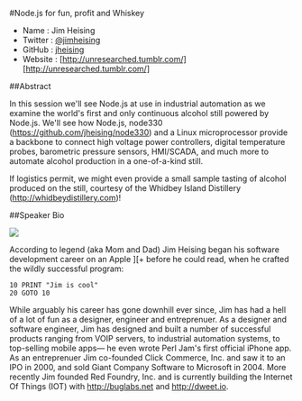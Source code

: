 #Node.js for fun, profit and Whiskey

* Name      : Jim Heising
* Twitter   : [@jimheising][]
* GitHub    : [jheising][]
* Website   : [http://unresearched.tumblr.com/][http://unresearched.tumblr.com/]

##Abstract

In this session we'll see Node.js at use in industrial automation as we examine the world's first and only continuous alcohol still powered by Node.js. We'll see how Node.js, node330 (https://github.com/jheising/node330) and a Linux microprocessor provide a backbone to connect high voltage power controllers, digital temperature probes, barometric pressure sensors, HMI/SCADA, and much more to automate alcohol production in a one-of-a-kind still.

If logistics permit, we might even provide a small sample tasting of alcohol produced on the still, courtesy of the Whidbey Island Distillery (http://whidbeydistillery.com)!

##Speaker Bio

![](https://raw.github.com/cascadiajs/2014.cascadiajs.com/master/images/jimheising.png)

According to legend (aka Mom and Dad) Jim Heising began his software development career on an Apple ][+ before he could read, when he crafted the wildly successful program:

```
10 PRINT "Jim is cool"
20 GOTO 10
```

While arguably his career has gone downhill ever since, Jim has had a hell of a lot of fun as a designer, engineer and entreprenuer. As a designer and software engineer, Jim has designed and built a number of successful products ranging from VOIP servers, to industrial automation systems, to top-selling mobile apps— he even wrote Perl Jam's first official iPhone app. As an entreprenuer Jim co-founded Click Commerce, Inc. and saw it to an IPO in 2000, and sold Giant Company Software to Microsoft in 2004. More recently Jim founded Red Foundry, Inc. and is currently building the Internet Of Things (IOT) with http://buglabs.net and http://dweet.io.

[@jimheising]:http://twitter.com/jimheising
[jheising]:http://github.com/jheising
[http://unresearched.tumblr.com/]:http://unresearched.tumblr.com/
